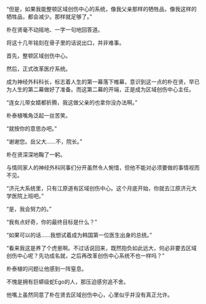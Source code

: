 “但是，如果我能整顿区域创伤中心的系统，像我父亲那样的牺牲品，像我这样的牺牲品，都会减少。那样就足够了。”

朴在贤毫不动摇地、一字一句地回答道。

将这十几年铭刻在骨子里的话说出口，并非难事。

首先，整顿区域创伤中心。

然后，正式改革医疗系统。

成为神经外科科长，标志着人生的第一幕落下帷幕，意识到这一点的朴在贤，早已为人生的第二幕做好了准备。而这第二幕的开端，正是成为区域创伤中心主任。

“连女儿带女婿都折腾，我这做父亲的也拿你没办法啊。”

朴泰植嘴角泛起一丝苦笑。

“就按你的意思办吧。”

“谢谢您。岳父大……不，院长。”

朴在贤深深地鞠了一躬。

与情同家人的神经外科同事们分开虽然令人惋惜，但他不能对必须要做的事情视而不见。

“济元大系统里，只有江原道有区域创伤中心。这个月底开始，你就去江原济元大学医院上班吧。”

“是，我会努力的。”

“我有点好奇，你的最终目标是什么？”

“如果可以的话……我想试着成为韩国第一位医生出身的总统。”

“看来我这是养了个虎崽啊。不过话说回来，既然抱负如此远大，何必非要去区域创伤中心呢？先功成名就，之后再改革创伤中心系统不也一样吗？”

朴泰植的问题让他感到一阵窒息。

不愧是拥有巨蟒级蛇Ego的人，那压迫感穷追不舍。

他嘴上虽然同意了朴在贤去区域创伤中心，心里似乎并没有真正允许。